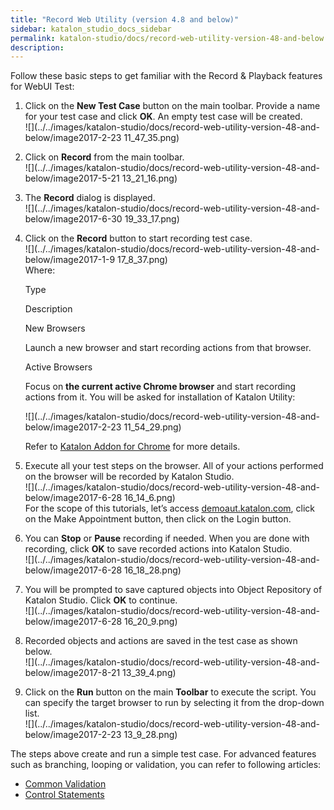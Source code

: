 ```yaml
---
title: "Record Web Utility (version 4.8 and below)" 
sidebar: katalon_studio_docs_sidebar
permalink: katalon-studio/docs/record-web-utility-version-48-and-below.html 
description: 
---
```

Follow these basic steps to get familiar with the Record & Playback features for WebUI Test:  

1.  Click on the **New Test Case** button on the main toolbar. Provide a name for your test case and click **OK**. An empty test case will be created.   
    ![](../../images/katalon-studio/docs/record-web-utility-version-48-and-below/image2017-2-23 11_47_35.png)  
      
    
2.  Click on **Record** from the main toolbar.  
    ![](../../images/katalon-studio/docs/record-web-utility-version-48-and-below/image2017-5-21 13_21_16.png)  
      
    
3.  The **Record** dialog is displayed.  
    ![](../../images/katalon-studio/docs/record-web-utility-version-48-and-below/image2017-6-30 19_33_17.png)  
      
    
4.  Click on the **Record** button to start recording test case.   
    ![](../../images/katalon-studio/docs/record-web-utility-version-48-and-below/image2017-1-9 17_8_37.png)  
    Where:
    
    Type
    
    Description
    
    New Browsers
    
    Launch a new browser and start recording actions from that browser.
    
    Active Browsers
    
    Focus on **the current active Chrome browser** and start recording actions from it. You will be asked for installation of Katalon Utility:
    
    ![](../../images/katalon-studio/docs/record-web-utility-version-48-and-below/image2017-2-23 11_54_29.png)
    
    Refer to [Katalon Addon for Chrome](/display/KD/Katalon+Addon+for+Chrome) for more details.
    
5.  Execute all your test steps on the browser. All of your actions performed on the browser will be recorded by Katalon Studio.   
    ![](../../images/katalon-studio/docs/record-web-utility-version-48-and-below/image2017-6-28 16_14_6.png)  
    For the scope of this tutorials, let’s access [demoaut.katalon.com](http://demoaut.katalon.com), click on the Make Appointment button, then click on the Login button.  
      
    
6.  You can **Stop** or **Pause** recording if needed. When you are done with recording, click **OK** to save recorded actions into Katalon Studio.  
    ![](../../images/katalon-studio/docs/record-web-utility-version-48-and-below/image2017-6-28 16_18_28.png)  
      
    
7.  You will be prompted to save captured objects into Object Repository of Katalon Studio. Click **OK** to continue.  
    ![](../../images/katalon-studio/docs/record-web-utility-version-48-and-below/image2017-6-28 16_20_9.png)  
      
    
8.  Recorded objects and actions are saved in the test case as shown below.  
    ![](../../images/katalon-studio/docs/record-web-utility-version-48-and-below/image2017-8-21 13_39_4.png)  
      
    
9.  Click on the **Run** button on the main **Toolbar** to execute the script. You can specify the target browser to run by selecting it from the drop-down list.   
    ![](../../images/katalon-studio/docs/record-web-utility-version-48-and-below/image2017-2-23 13_9_28.png)  
      
    

The steps above create and run a simple test case. For advanced features such as branching, looping or validation, you can refer to following articles: 

*   [Common Validation](https://www.katalon.com/tutorials/common-validation/) 
*   [Control Statements](/display/KD/Control+Statements)